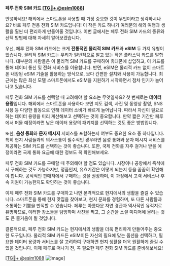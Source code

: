 **페루 전화 SIM 카드 [[TG💪+ @esim1088](https://t.me/s/esim1088)]**

안녕하세요! 해외에서 스마트폰을 사용할 때 가장 중요한 것이 무엇이라고 생각하시나요? 바로 페루 전용 전화 SIM 카드입니다! 이 작은 카드 하나가 여러분의 해외 여행과 생활을 훨씬 더 편리하게 만들어줄 것입니다. 이번 글에서는 페루 전화 SIM 카드의 종류와 선택 방법에 대해 자세히 알아보겠습니다.

우선, 페루 전화 SIM 카드에는 크게 **전통적인 물리적 SIM 카드**와 **eSIM** 두 가지 유형이 있습니다. 물리적 SIM 카드는 우리가 일반적으로 알고 있는 작은 플라스틱 카드를 말합니다. 대부분의 사람들은 이 물리적 SIM 카드를 구매하여 휴대폰에 삽입하고, 이 카드를 통해 데이터 통신 및 전화 서비스를 이용합니다. 반면, eSIM은 물리적 카드 없이 스마트폰 내장된 eSIM 기술을 활용하는 방식으로, 보다 간편한 설치와 사용이 가능합니다. 최근에는 많은 최신 모델 스마트폰에서도 eSIM을 지원하기 시작하면서 점차 인기가 늘어나고 있습니다.

페루 전화 SIM 카드를 선택할 때 고려해야 할 요소는 무엇일까요? 첫 번째로는 **데이터 용량**입니다. 해외에서 스마트폰을 사용하다 보면 지도 검색, 사진 및 동영상 촬영, SNS 사용 등 다양한 활동으로 인해 데이터 소비가 빠르게 늘어납니다. 따라서 자신이 필요로 하는 데이터 용량을 미리 계산해보고 선택하는 것이 중요합니다. 만약 짧은 기간만 페루에서 머물 예정이라면 낮은 데이터 용량의 패키지를 선택하는 것도 좋은 방법입니다.

또한, **음성 통화**와 **문자 메시지** 서비스를 포함하는지 여부도 중요한 요소 중 하나입니다. 특히 현지 사람들과의 의사소통이 필수적인 경우라면 음성 통화와 문자 메시지 서비스를 제공하는 SIM 카드를 선택하는 것이 좋습니다. 또한, 국제 전화를 자주 걸거나 받을 예정이라면 국제 통화 요금에 대한 정보도 꼭 확인해보세요.

페루 전화 SIM 카드를 구매할 때 주의해야 할 점도 있습니다. 시장이나 공항에서 즉석에서 구매하는 것도 가능하지만, 정품인지, 유효기간은 어떻게 되는지 등을 꼼꼼히 확인해야 합니다. 공식적인 판매처에서 구매하는 것을 권장하며, 이 과정에서 고객 서비스나 후속 지원이 가능한지도 확인하는 것이 좋습니다.

이제 페루 전화 SIM 카드를 구매하고 나면 본격적으로 현지에서의 생활을 즐길 수 있습니다. 스마트폰을 통해 현지 맛집을 찾아보고, 현지 문화를 경험하며, 또 다른 사람들과 소통하는 기쁨을 만끽할 수 있습니다. 페루는 아름다운 자연 경관과 역사적인 유적지로 유명하므로, 이러한 장소들을 탐방하며 사진을 찍고, 그 순간을 소셜 미디어에 올리는 것도 큰 즐거움이 될 것입니다.

결론적으로, 페루 전화 SIM 카드는 현지에서의 생활을 더욱 편리하게 만들어주는 중요한 도구입니다. 물리적 SIM 카드든 eSIM이든 자신의 필요에 맞는 옵션을 선택하고, 필요한 데이터 용량과 서비스를 잘 고려하여 구매하면 현지 생활을 더욱 원활하게 즐길 수 있을 것입니다. 이제 페루로 떠나기 전, 꼭 필요한 페루 전화 SIM 카드를 준비해보세요!

[[TG💪+ @esim1088](https://t.me/s/esim1088) ![Image](https://i.postimg.cc/Y0z9fWf4/image.png)]